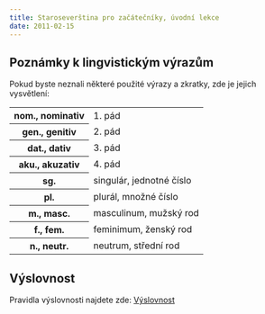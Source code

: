 ```yaml
---
title: Staroseverština pro začátečníky, úvodní lekce
date: 2011-02-15
---
```


## Poznámky k lingvistickým výrazům

Pokud byste neznali některé použité výrazy a zkratky, zde je jejich vysvětlení:

<table border="0">

<tbody>

<tr>

<th>nom., nominativ</th>

<td>1. pád</td>

</tr>

<tr>

<th>gen., genitiv</th>

<td>2. pád</td>

</tr>

<tr>

<th>dat., dativ</th>

<td>3. pád</td>

</tr>

<tr>

<th>aku., akuzativ</th>

<td>4. pád</td>

</tr>

<tr>

<th>sg.</th>

<td>singulár, jednotné číslo</td>

</tr>

<tr>

<th>pl.</th>

<td>plurál, množné číslo</td>

</tr>

<tr>

<th>m., masc.</th>

<td>masculinum, mužský rod</td>

</tr>

<tr>

<th>f., fem.</th>

<td>feminimum, ženský rod</td>

</tr>

<tr>

<th>n., neutr.</th>

<td>neutrum, střední rod</td>

</tr>

</tbody>

</table>

## Výslovnost

Pravidla výslovnosti najdete zde: [Výslovnost](/staroseverstina/vyslovnost)
